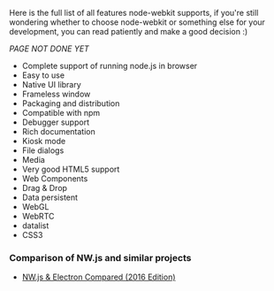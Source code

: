 Here is the full list of all features node-webkit supports, if you're still wondering whether to choose node-webkit or something else for your development, you can read patiently and make a good decision :)

_PAGE NOT DONE YET_

* Complete support of running node.js in browser
* Easy to use
* Native UI library
* Frameless window
* Packaging and distribution
* Compatible with npm
* Debugger support
* Rich documentation
* Kiosk mode
* File dialogs
* Media
* Very good HTML5 support
 * Web Components
 * Drag & Drop
 * Data persistent
 * WebGL
 * WebRTC
 * datalist
 * CSS3

### Comparison of NW.js and similar projects

* [NW.js & Electron Compared (2016 Edition)](http://tangiblejs.com/posts/nw-js-and-electron-compared-2016-edition)
